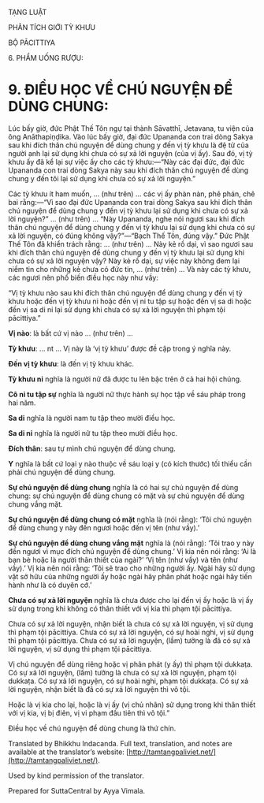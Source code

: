  

TẠNG LUẬT

PHÂN TÍCH GIỚI TỲ KHƯU

BỘ PĀCITTIYA

6\. PHẨM UỐNG RƯỢU:

# 9\. ĐIỀU HỌC VỀ CHÚ NGUYỆN ĐỂ DÙNG CHUNG:

Lúc bấy giờ, đức Phật Thế Tôn ngự tại thành Sāvatthī, Jetavana, tu viện của ông Anāthapiṇḍika. Vào lúc bấy giờ, đại đức Upananda con trai dòng Sakya sau khi đích thân chú nguyện để dùng chung y đến vị tỳ khưu là đệ tử của người anh lại sử dụng khi chưa có sự xả lời nguyện (của vị ấy). Sau đó, vị tỳ khưu ấy đã kể lại sự việc ấy cho các tỳ khưu:—“Này các đại đức, đại đức Upananda con trai dòng Sakya này sau khi đích thân chú nguyện để dùng chung y đến tôi lại sử dụng khi chưa có sự xả lời nguyện.”

Các tỳ khưu ít ham muốn, … (như trên) … các vị ấy phàn nàn, phê phán, chê bai rằng:—“Vì sao đại đức Upananda con trai dòng Sakya sau khi đích thân chú nguyện để dùng chung y đến vị tỳ khưu lại sử dụng khi chưa có sự xả lời nguyện?” … (như trên) … “Này Upananda, nghe nói ngươi sau khi đích thân chú nguyện để dùng chung y đến vị tỳ khưu lại sử dụng khi chưa có sự xả lời nguyện, có đúng không vậy?”—“Bạch Thế Tôn, đúng vậy.” Đức Phật Thế Tôn đã khiển trách rằng: … (như trên) … Này kẻ rồ dại, vì sao ngươi sau khi đích thân chú nguyện để dùng chung y đến vị tỳ khưu lại sử dụng khi chưa có sự xả lời nguyện vậy? Này kẻ rồ dại, sự việc này không đem lại niềm tin cho những kẻ chưa có đức tin, … (như trên) … Và này các tỳ khưu, các ngươi nên phổ biến điều học này như vầy:

“Vị tỳ khưu nào sau khi đích thân chú nguyện để dùng chung y đến vị tỳ khưu hoặc đến vị tỳ khưu ni hoặc đến vị ni tu tập sự hoặc đến vị sa di hoặc đến vị sa di ni lại sử dụng khi chưa có sự xả lời nguyện thì phạm tội pācittiya.”

**Vị nào**: là bất cứ vị nào … (như trên) …

**Tỳ khưu**: … nt … Vị này là ‘vị tỳ khưu’ được đề cập trong ý nghĩa này.

**Đến vị tỳ khưu**: là đến vị tỳ khưu khác.

**Tỳ khưu ni** nghĩa là người nữ đã được tu lên bậc trên ở cả hai hội chúng.

**Cô ni tu tập sự** nghĩa là người nữ thực hành sự học tập về sáu pháp trong hai năm.

**Sa di** nghĩa là người nam tu tập theo mười điều học.

**Sa di ni** nghĩa là người nữ tu tập theo mười điều học.

**Đích thân**: sau tự mình chú nguyện để dùng chung.

**Y** nghĩa là bất cứ loại y nào thuộc về sáu loại y (có kích thước) tối thiểu cần phải chú nguyện để dùng chung.

**Sự chú nguyện để dùng chung** nghĩa là có hai sự chú nguyện để dùng chung: sự chú nguyện để dùng chung có mặt và sự chú nguyện để dùng chung vắng mặt.

**Sự chú nguyện để dùng chung có mặt** nghĩa là (nói rằng): ‘Tôi chú nguyện để dùng chung y này đến ngươi hoặc đến vị tên (như vầy).’

**Sự chú nguyện để dùng chung vắng mặt** nghĩa là (nói rằng): ‘Tôi trao y này đến ngươi vì mục đích chú nguyện để dùng chung.’ Vị kia nên nói rằng: ‘Ai là bạn bè hoặc là người thân thiết của ngài?’ ‘Vị tên (như vầy) và tên (như vầy).’ Vị kia nên nói rằng: ‘Tôi sẽ trao cho những người ấy. Ngài hãy sử dụng vật sở hữu của những người ấy hoặc ngài hãy phân phát hoặc ngài hãy tiến hành như là có duyên cớ.’

**Chưa có sự xả lời nguyện** nghĩa là chưa được cho lại đến vị ấy hoặc là vị ấy sử dụng trong khi không có thân thiết với vị kia thì phạm tội pācittiya.

Chưa có sự xả lời nguyện, nhận biết là chưa có sự xả lời nguyện, vị sử dụng thì phạm tội pācittiya. Chưa có sự xả lời nguyện, có sự hoài nghi, vị sử dụng thì phạm tội pācittiya. Chưa có sự xả lời nguyện, (lầm) tưởng là đã có sự xả lời nguyện, vị sử dụng thì phạm tội pācittiya.

Vị chú nguyện để dùng riêng hoặc vị phân phát (y ấy) thì phạm tội dukkaṭa. Có sự xả lời nguyện, (lầm) tưởng là chưa có sự xả lời nguyện, phạm tội dukkaṭa. Có sự xả lời nguyện, có sự hoài nghi, phạm tội dukkaṭa. Có sự xả lời nguyện, nhận biết là đã có sự xả lời nguyện thì vô tội.

Hoặc là vị kia cho lại, hoặc là vị ấy (vị chủ nhân) sử dụng trong khi thân thiết với vị kia, vị bị điên, vị vi phạm đầu tiên thì vô tội.”

Điều học về chú nguyện để dùng chung là thứ chín.

Translated by Bhikkhu Indacanda. Full text, translation, and notes are available at the translator’s website: [http://tamtangpaliviet.net/](http://tamtangpaliviet.net/).

Used by kind permission of the translator.

Prepared for SuttaCentral by Ayya Vimala.
